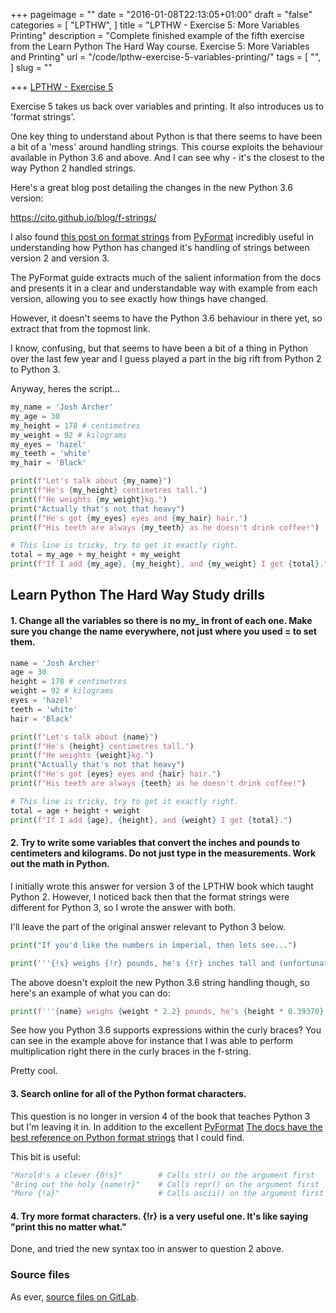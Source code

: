 +++
pageimage = ""
date = "2016-01-08T22:13:05+01:00"
draft = "false"
categories = [
  "LPTHW",
]
title = "LPTHW - Exercise 5: More Variables Printing"
description = "Complete finished example of the fifth exercise from the Learn Python The Hard Way course. Exercise 5: More Variables and Printing"
url = "/code/lpthw-exercise-5-variables-printing/"
tags = [
  "",
]
slug = ""

+++
[LPTHW - Exercise 5](http://learnpythonthehardway.org/book/ex5.html)

Exercise 5 takes us back over variables and printing. It also introduces us to 'format strings'.

One key thing to understand about Python is that there seems to have been a bit of a 'mess' around handling strings. This course exploits the behaviour available in Python 3.6 and above. And I can see why - it's the closest to the way Python 2 handled strings. 

Here's a great blog post detailing the changes in the new Python 3.6 version:

https://cito.github.io/blog/f-strings/

I also found [this post on format strings](https://pyformat.info/) from [PyFormat](https://github.com/ulope/pyformat.info) incredibly useful in understanding how Python has changed it's handling of strings between version 2 and version 3. 

The PyFormat guide extracts much of the salient information from the docs and presents it in a clear and understandable way with example from each version, allowing you to see exactly how things have changed. 

However, it doesn't seems to have the Python 3.6 behaviour in there yet, so extract that from the topmost link.

I know, confusing, but that seems to have been a bit of a thing in Python over the last few year and I guess played a part in the big rift from Python 2 to Python 3.  

Anyway, heres the script...

```python
my_name = 'Josh Archer'
my_age = 30
my_height = 178 # centimetres 
my_weight = 92 # kilograms
my_eyes = 'hazel'
my_teeth = 'white'
my_hair = 'Black'

print(f"Let's talk about {my_name}")
print(f"He's {my_height} centimetres tall.")
print(f"He weights {my_weight}kg.")
print("Actually that's not that heavy")
print(f"He's got {my_eyes} eyes and {my_hair} hair.")
print(f"His teeth are always {my_teeth} as he doesn't drink coffee!")

# This line is tricky, try to get it exactly right.
total = my_age + my_height + my_weight
print(f"If I add {my_age}, {my_height}, and {my_weight} I get {total}.")
```

## Learn Python The Hard Way Study drills

#### 1. Change all the variables so there is no my\_ in front of each one. Make sure you change the name everywhere, not just where you used = to set them.

```python
name = 'Josh Archer'
age = 30
height = 178 # centimetres 
weight = 92 # kilograms
eyes = 'hazel'
teeth = 'white'
hair = 'Black'

print(f"Let's talk about {name}")
print(f"He's {height} centimetres tall.")
print(f"He weights {weight}kg.")
print("Actually that's not that heavy")
print(f"He's got {eyes} eyes and {hair} hair.")
print(f"His teeth are always {teeth} as he doesn't drink coffee!")

# This line is tricky, try to get it exactly right.
total = age + height + weight
print(f"If I add {age}, {height}, and {weight} I get {total}.")
```

#### 2. Try to write some variables that convert the inches and pounds to centimeters and kilograms. Do not just type in the measurements. Work out the math in Python.

I initially wrote this answer for version 3 of the LPTHW book which taught Python 2. However, I noticed back then that the format strings were different for Python 3, so I wrote the answer with both.

I'll leave the part of the original answer relevant to Python 3 below.

```python
print("If you'd like the numbers in imperial, then lets see...")

print('''{!s} weighs {!r} pounds, he's {!r} inches tall and (unfortunately for him) is still {!r} years old.'''.format(name, weight * 2.2, height * 0.39370, age))
``` 

The above doesn't exploit the new Python 3.6 string handling though, so here's an example of what you can do:

```python
print(f'''{name} weighs {weight * 2.2} pounds, he's {height * 0.39370} inches tall and (unfortunately for him) is still {age} years old. ''')
```

See how you Python 3.6 supports expressions within the curly braces? You can see in the example above for instance that I was able to perform multiplication right there in the curly braces in the f-string. 

Pretty cool. 

#### 3. Search online for all of the Python format characters.

This question is no longer in version 4 of the book that teaches Python 3 but I'm leaving it in. 
In addition to the excellent [PyFormat](https://pyformat.info/) [The docs have the best reference on Python format strings](https://docs.python.org/3/library/string.html#format-string-syntax) that I could find. 

This bit is useful:

```python
"Harold's a clever {0!s}"        # Calls str() on the argument first
"Bring out the holy {name!r}"    # Calls repr() on the argument first
"More {!a}"                      # Calls ascii() on the argument first
```

#### 4. Try more format characters. {!r} is a very useful one. It's like saying "print this no matter what."

Done, and tried the new syntax too in answer to question 2 above. 

### Source files

As ever, [source files on GitLab](https://gitlab.com/josharcher/LPTHW).

